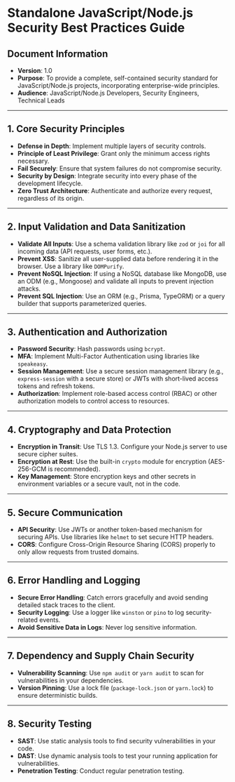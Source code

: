# Standalone JavaScript/Node.js Security Best Practices Guide

## Document Information
- **Version**: 1.0
- **Purpose**: To provide a complete, self-contained security standard for JavaScript/Node.js projects, incorporating enterprise-wide principles.
- **Audience**: JavaScript/Node.js Developers, Security Engineers, Technical Leads

---

## 1. Core Security Principles

- **Defense in Depth**: Implement multiple layers of security controls.
- **Principle of Least Privilege**: Grant only the minimum access rights necessary.
- **Fail Securely**: Ensure that system failures do not compromise security.
- **Security by Design**: Integrate security into every phase of the development lifecycle.
- **Zero Trust Architecture**: Authenticate and authorize every request, regardless of its origin.

---

## 2. Input Validation and Data Sanitization

- **Validate All Inputs**: Use a schema validation library like `zod` or `joi` for all incoming data (API requests, user forms, etc.).
- **Prevent XSS**: Sanitize all user-supplied data before rendering it in the browser. Use a library like `DOMPurify`.
- **Prevent NoSQL Injection**: If using a NoSQL database like MongoDB, use an ODM (e.g., Mongoose) and validate all inputs to prevent injection attacks.
- **Prevent SQL Injection**: Use an ORM (e.g., Prisma, TypeORM) or a query builder that supports parameterized queries.

---

## 3. Authentication and Authorization

- **Password Security**: Hash passwords using `bcrypt`.
- **MFA**: Implement Multi-Factor Authentication using libraries like `speakeasy`.
- **Session Management**: Use a secure session management library (e.g., `express-session` with a secure store) or JWTs with short-lived access tokens and refresh tokens.
- **Authorization**: Implement role-based access control (RBAC) or other authorization models to control access to resources.

---

## 4. Cryptography and Data Protection

- **Encryption in Transit**: Use TLS 1.3. Configure your Node.js server to use secure cipher suites.
- **Encryption at Rest**: Use the built-in `crypto` module for encryption (AES-256-GCM is recommended).
- **Key Management**: Store encryption keys and other secrets in environment variables or a secure vault, not in the code.

---

## 5. Secure Communication

- **API Security**: Use JWTs or another token-based mechanism for securing APIs. Use libraries like `helmet` to set secure HTTP headers.
- **CORS**: Configure Cross-Origin Resource Sharing (CORS) properly to only allow requests from trusted domains.

---

## 6. Error Handling and Logging

- **Secure Error Handling**: Catch errors gracefully and avoid sending detailed stack traces to the client.
- **Security Logging**: Use a logger like `winston` or `pino` to log security-related events.
- **Avoid Sensitive Data in Logs**: Never log sensitive information.

---

## 7. Dependency and Supply Chain Security

- **Vulnerability Scanning**: Use `npm audit` or `yarn audit` to scan for vulnerabilities in your dependencies.
- **Version Pinning**: Use a lock file (`package-lock.json` or `yarn.lock`) to ensure deterministic builds.

---

## 8. Security Testing

- **SAST**: Use static analysis tools to find security vulnerabilities in your code.
- **DAST**: Use dynamic analysis tools to test your running application for vulnerabilities.
- **Penetration Testing**: Conduct regular penetration testing.
